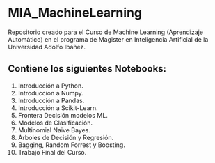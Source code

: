 # MIA_MachineLearning
Repositorio creado para el Curso de Machine Learning (Aprendizaje Automático) en el programa de Magister en Inteligencia Artificial de la Universidad Adolfo Ibáñez.

## Contiene los siguientes Notebooks:

1. Introducción a Python.
2. Introducción a Numpy.
3. Introducción a Pandas.
4. Introducción a Scikit-Learn.
5. Frontera Decisión modelos ML.
6. Modelos de Clasificación.
7. Multinomial Naive Bayes.
8. Árboles de Decisión y Regresión.
9. Bagging, Random Forrest y Boosting.
10. Trabajo Final del Curso.
